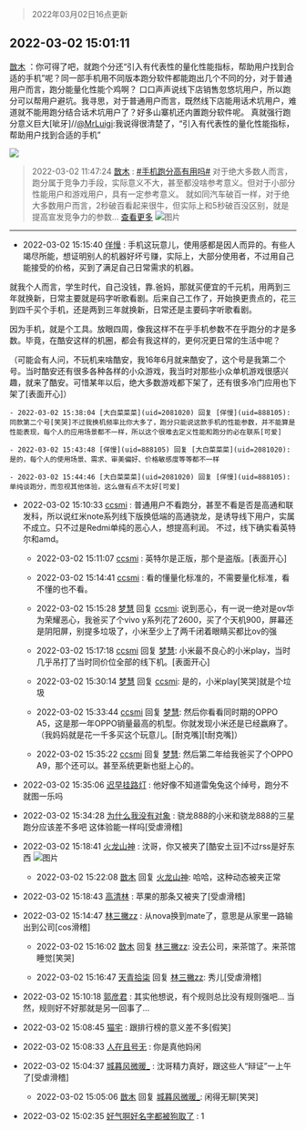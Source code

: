 > 2022年03月02日16点更新
<link rel="stylesheet" href="https://cdn.jsdelivr.net/gh/taotie6/sampleJSON@main/css/photo_show.css">
<meta name="referrer" content="no-referrer" />


 ## 2022-03-02 15:01:11 

 [㪚木](https://www.coolapk.com/feed/33937789?shareKey=NDFjY2UxZjcyNjFhNjIxZjE2NDk~) ：你可得了吧，就跑个分还“引入有代表性的量化性能指标，帮助用户找到合适的手机”呢？同一部手机用不同版本跑分软件都能跑出几个不同的分，对于普通用户而言，跑分能量化性能个鸡啊？
口口声声说线下店销售忽悠坑用户，所以跑分可以帮用户避坑。我寻思，对于普通用户而言，既然线下店能用话术坑用户<!--break-->，难道就不能用跑分结合话术坑用户了？好多山寨机还内置跑分软件呢。
真就强行跑分意义巨大[呲牙]//<a class="feed-link-uname" href="/u/MrLuigi">@MrLuigi</a>:我说得很清楚了，“引入有代表性的量化性能指标，帮助用户找到合适的手机” 

<div class="album">
<img class="img-item" src="https://image.coolapk.com/feed/2019/0515/09/1081091_3748_1897@180x122.gif" />
</div>

> 2022-03-02 11:47:24 
> [㪚木](https://www.coolapk.com/feed/33933239?shareKey=YjEwZDliN2RlMjM2NjIxZjE2NDk~) : <a class="feed-link-tag" href="/t/手机跑分高有用吗?type=0">#手机跑分高有用吗#</a> 对于绝大多数人而言，跑分属于竞争力手段，实际意义不大，甚至都没啥参考意义。但对于小部分性能用户和游戏用户，具有一定参考意义。 就如同汽车破百一样，对于绝大多数用户而言，2秒破百看起来很牛，但实际上和5秒破百没区别，就是提高宣发竞争力的参数... <a href="">查看更多</a> 
![图片](https://image.coolapk.com/feed/2019/0507/23/1081091_4553_7562@320x166.gif)

 ------- 

- 2022-03-02 15:15:40 [佯慢](uid=888105) : 手机这玩意儿，使用感都是因人而异的。有些人竭尽所能，想证明别人的机器好坏亏赚，实际上，大部分使用者，不过用自己能接受的价格，买到了满足自己日常需求的机器。

就我个人而言，学生时代，自己没钱，靠.爸妈，那就买便宜的千元机，用两到三年就换新，日常主要就是码字听歌看剧。后来自己工作了<!--break-->，开始换更贵点的，花三到四千买个手机，还是两到三年就换新，日常还是主要码字听歌看剧。

因为手机，就是个工具。放眼四周，像我这样不在乎手机参数不在乎跑分的才是多数。毕竟，在酷安这样的机圈，都会有我这样的，更何况更日常的生活中呢？

（可能会有人问，不玩机来啥酷安，我16年6月就来酷安了，这个号是我第二个号。当时酷安还有很多各种各样的小众游戏，我当时对那些小众单机游戏很感兴趣，就来了酷安。可惜某年以后，绝大多数游戏都下架了，还有很多冷门应用也下架了[表面开心]） 

    - 2022-03-02 15:38:04 [大白菜菜菜](uid=2081020) 回复 [佯慢](uid=888105): 同款第二个号[笑哭]不过我换机频率比你大多了，跑分只能说这款手机的性能参数，并不能算是性能表现，每个人的应用场景都不一样，所以这个很难去定义性能和跑分的必在联系[可爱] 

    - 2022-03-02 15:43:48 [佯慢](uid=888105) 回复 [大白菜菜菜](uid=2081020): 是的，每个人的使用场景、需求、审美偏好、价格敏感度等等都不一样 

    - 2022-03-02 15:44:46 [大白菜菜菜](uid=2081020) 回复 [佯慢](uid=888105): 单纯谈跑分，而忽视其他体验，这么做有点不太好[可爱] 

- 2022-03-02 15:10:33 [ccsmi](uid=2931202) : 普通用户不看跑分，甚至不看是否是高通和联发科，所以说红米note系列线下版换低端的高通骁龙，是诱导线下用户，实属不成立。只不过是Redmi单纯的恶心人，想提高利润。
不过，线下确实看英特尔和amd。 

    - 2022-03-02 15:11:07 [ccsmi](uid=2931202) : 英特尔是正版，那个是盗版。[表面开心] 

    - 2022-03-02 15:14:41 [ccsmi](uid=2931202) : 看的懂量化标准的，不需要量化标准，看不懂的也不看。 

    - 2022-03-02 15:15:28 [梦慧](uid=3752449) 回复 [ccsmi](uid=2931202): 说到恶心，有一说一绝对是ov华为荣耀恶心，我爸买了个vivo y系列花了2600，买了个天机900，屏幕还是阴阳屏，别提多垃圾了，小米至少上了两千闭着眼睛买都比ov的强 

    - 2022-03-02 15:17:18 [ccsmi](uid=2931202) 回复 [梦慧](uid=3752449): 小米最不良心的小米play，当时几乎吊打了当时同价位全部的线下机。[表面开心] 

    - 2022-03-02 15:30:14 [梦慧](uid=3752449) 回复 [ccsmi](uid=2931202): 是的，小米play[笑哭]就是个垃圾 

    - 2022-03-02 15:33:44 [ccsmi](uid=2931202) 回复 [梦慧](uid=3752449): 然后你看看同时期的OPPO A5，这是那一年OPPO销量最高的机型。你就发现小米还是已经嬴麻了。（我妈妈就是花一千多买这个玩意儿。[耐克嘴][t耐克嘴]） 

    - 2022-03-02 15:35:22 [ccsmi](uid=2931202) 回复 [梦慧](uid=3752449): 然后第二年给我爸买了个OPPO A9，那个还可以。甚至系统更新也挺上心的。 

- 2022-03-02 15:35:06 [迟早挂路灯](uid=874366) : 他好像不知道雷兔兔这个绰号，跑分不就图一乐吗 

- 2022-03-02 15:34:28 [为什么我没有对象](uid=2236988) : 骁龙888的小米和骁龙888的三星跑分应该差不多吧 这体验能一样吗[受虐滑稽] 

- 2022-03-02 15:18:41 [火龙山神](uid=1976476) : 沈哥，你又被夹了[酷安土豆]不过rss是好东西 ![图片](https://image.coolapk.com/feed/2022/0302/15/1976476_fc8ab6a9_5520_3571_177@1080x2340.jpeg)

    - 2022-03-02 15:22:08 [㪚木](uid=1081091) 回复 [火龙山神](uid=1976476): 哈哈，这种动态被夹正常 

- 2022-03-02 15:18:43 [高清林](uid=8114305) : 苹果的那条又被夹了[受虐滑稽] 

- 2022-03-02 15:14:47 [林三撇zz](uid=1357950) : 从nova换到mate了，意思是从家里一路输出到公司[cos滑稽] 

    - 2022-03-02 15:16:02 [㪚木](uid=1081091) 回复 [林三撇zz](uid=1357950): 没去公司，来茶馆了。来茶馆睡觉[笑哭] 

    - 2022-03-02 15:16:47 [天青拾柒](uid=2874164) 回复 [林三撇zz](uid=1357950): 秀儿[受虐滑稽] 

- 2022-03-02 15:10:18 [郭彦君](uid=1005201) : 其实他想说，有个规则总比没有规则强吧…
当然，规则好不好那就是另一回事了… 

- 2022-03-02 15:08:45 [猫宅](uid=1626064) : 跟排行榜的意义差不多[假笑] 

- 2022-03-02 15:08:33 [人在且号无](uid=3743516) : 你是真他妈闲 

- 2022-03-02 15:04:37 [城暮风微暖_](uid=4146611) : 沈哥精力真好，跟这些人“辩证”一上午了[受虐滑稽] 

    - 2022-03-02 15:05:06 [㪚木](uid=1081091) 回复 [城暮风微暖_](uid=4146611): 闲得无聊[笑哭] 

- 2022-03-02 15:02:35 [好气啊好名字都被狗取了](uid=1229616) : 1 

